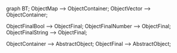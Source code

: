 graph BT;
ObjectMap --> ObjectContainer;
ObjectVector --> ObjectContainer;

ObjectFinalBool --> ObjectFinal;
ObjectFinalNumber --> ObjectFinal;
ObjectFinalString --> ObjectFinal;

ObjectContainer --> AbstractObject;
ObjectFinal --> AbstractObject;



